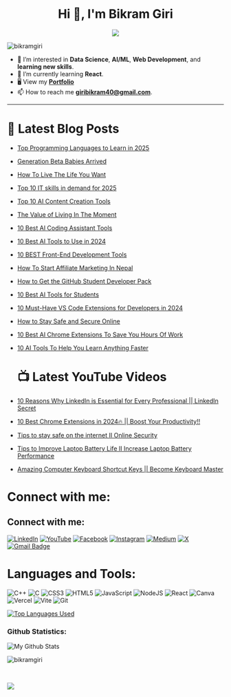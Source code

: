 <h1 align="center">Hi 👋, I'm Bikram Giri</h1>
<!-- <h3 align="center">A Computer Science Student</h3> -->

<p align="center">
  <a href="https://github.com/bikramgiri"><img src="https://readme-typing-svg.herokuapp.com/?size=21&center=true&vCenter=true&width=560&height=45&lines=A+Computer+Science+Student"></a>
</p>

<p align="left"> <img src="https://komarev.com/ghpvc/?username=bikramgiri&label=Profile%20views&color=0e75b6&style=flat" alt="bikramgiri" /> </p>

- 👀 I’m interested in **Data Science**, **AI/ML**, **Web Development**, and **learning new skills**.
- 🌱 I’m currently learning **React**. 
- 🖥️ View my **[Portfolio](https://bikram-giri.com.np/)**   
- 📫 How to reach me **giribikram40@gmail.com**.   
---
 
# 📝 Latest Blog Posts
- [Top Programming Languages to Learn in 2025](https://giribikram.com.np/top-programming-languages-to-learn-in-2025/) 
- [Generation Beta Babies Arrived](https://giribikram.com.np/generation-beta-babies-arrived/) 
- [How To Live The Life You Want](https://giribikram.com.np/how-to-live-the-life-you-want/)
- [Top 10 IT skills in demand for 2025](https://giribikram.com.np/top-10-it-skills-in-demand-for-2025/)
- [Top 10 AI Content Creation Tools](https://giribikram.com.np/top-10-ai-content-creation-tools-for-2024/)
- [The Value of Living In The Moment](https://giribikram.com.np/the-value-of-living-in-the-moment/)
- [10 Best AI Coding Assistant Tools](https://giribikram.com.np/10-best-ai-coding-assistant-tools-in-2024/)
- [10 Best AI Tools to Use in 2024](https://giribikram.com.np/10-best-ai-tools-to-use-in-2024/)
- [10 BEST Front-End Development Tools](https://giribikram.com.np/10-best-front-end-development-tools-in-2024/)
- [How To Start Affiliate Marketing In Nepal](https://giribikram.com.np/how-to-start-affiliate-marketing-in-nepal-2024/)
- [How to Get the GitHub Student Developer Pack](https://giribikram.com.np/how-to-get-the-github-student-developer-pack-in-nepal/)
- [10 Best AI Tools for Students](https://giribikram.com.np/10-best-ai-tools-for-students-in-2024/)
- [10 Must-Have VS Code Extensions for Developers in 2024](https://giribikram.com.np/10-must-have-vs-code-extensions-for-developers-in-2024/)
- [How to Stay Safe and Secure Online](https://giribikram.com.np/how-to-stay-safe-and-secure-online/)
- [10 Best AI Chrome Extensions To Save You Hours Of Work](https://giribikram.com.np/10-best-ai-chrome-extensions-to-save-you-hours-of-work/)
- [10 AI Tools To Help You Learn Anything Faster](https://giribikram.com.np/10-ai-tools-to-help-you-learn-anything-faster/)

  # 📺 Latest YouTube Videos
- [10 Reasons Why LinkedIn is Essential for Every Professional || LinkedIn Secret](https://www.youtube.com/watch?v=fW8ant75WRo)
- [10 Best Chrome Extensions in 2024🔥 || Boost Your Productivity!!](https://www.youtube.com/watch?v=4Uc1PQR0tNA&t=1s)
- [Tips to stay safe on the internet II Online Security](https://www.youtube.com/watch?v=URXpbgqLYMQ&t=42s)
- [Tips to Improve Laptop Battery Life II Increase Laptop Battery Performance](https://www.youtube.com/watch?v=ocHRHOwDDLw)
- [Amazing Computer Keyboard Shortcut Keys || Become Keyboard Master](https://www.youtube.com/watch?v=0bJ0-8FbKcI&t=36s)

# Connect with me:
## Connect with me:
[![LinkedIn](https://img.shields.io/badge/linkedin-%230077B5.svg?style=for-the-badge&logo=linkedin&logoColor=white)](https://www.linkedin.com/in/bikram-giri/)
[![YouTube](https://img.shields.io/badge/YouTube-%23FF0000.svg?style=for-the-badge&logo=YouTube&logoColor=white)](https://www.youtube.com/@technologyknowledgee)
[![Facebook](https://img.shields.io/badge/Facebook-%231877F2.svg?logo=Facebook&logoColor=white)](https://www.facebook.com/bikramgiriofficial) 
[![Instagram](https://img.shields.io/badge/Instagram-%23E4405F.svg?logo=Instagram&logoColor=white)](https://www.instagram.com/bikramgiriofficial)
[![Medium](https://img.shields.io/badge/Medium-12100E?style=for-the-badge&logo=medium&logoColor=white)](https://medium.com/@bikram-giri)
[![X](https://img.shields.io/badge/X-black.svg?logo=X&logoColor=white)](https://x.com/bikram__giri/) 
<a href="mailto: giribikram40@gmail.com">
    <img src="https://img.shields.io/badge/Gmail-red?style=for-the-badge&logo=gmail&logoColor=white" alt="Gmail Badge"/>
  </a>


# Languages and Tools:
![C++](https://img.shields.io/badge/c++-%2300599C.svg?style=for-the-badge&logo=c%2B%2B&logoColor=white) ![C](https://img.shields.io/badge/c-%2300599C.svg?style=for-the-badge&logo=c&logoColor=white) ![CSS3](https://img.shields.io/badge/css3-%231572B6.svg?style=for-the-badge&logo=css3&logoColor=white) ![HTML5](https://img.shields.io/badge/html5-%23E34F26.svg?style=for-the-badge&logo=html5&logoColor=white) ![JavaScript](https://img.shields.io/badge/javascript-%23323330.svg?style=for-the-badge&logo=javascript&logoColor=%23F7DF1E)  ![NodeJS](https://img.shields.io/badge/node.js-6DA55F?style=for-the-badge&logo=node.js&logoColor=white) ![React](https://img.shields.io/badge/react-%2320232a.svg?style=for-the-badge&logo=react&logoColor=%2361DAFB) ![Canva](https://img.shields.io/badge/Canva-%2300C4CC.svg?style=for-the-badge&logo=Canva&logoColor=white) ![Vercel](https://img.shields.io/badge/vercel-%23000000.svg?style=for-the-badge&logo=vercel&logoColor=white) ![Vite](https://img.shields.io/badge/vite-%23646CFF.svg?style=for-the-badge&logo=vite&logoColor=white)
<img src="https://img.shields.io/badge/-Git-F05032?style=for-the-badge&logo=git&logoColor=white" alt="Git"/>

[![Top Languages Used](https://github-readme-stats.vercel.app/api/top-langs/?username=bikramgiri&layout=compact&theme=algolia)](https://github.com/bikramgiri)
<br/>

### Github Statistics:

![My Github Stats](https://github-readme-stats.vercel.app/api?username=bikramgiri&hide=contribs,prs&show_icons=true&theme=algolia)
<br/>

<p><img align="center" src="https://github-readme-streak-stats.herokuapp.com/?user=bikramgiri&theme=algolia" alt="bikramgiri" /></p>
<br/>

![](https://activity-graph.herokuapp.com/graph?username=bikramgiri&custom_title=Bikram%27s%20Contribution%20Graph&theme=react-dark)



<!--START_SECTION:activity-->

<!--END_SECTION:activity-->

<!---
bikramgiri/bikramgiri is a ✨ _special_ ✨ repository because its `README.md` (this file) appears on your GitHub profile.
You can click the Preview link to take a look at your changes.
--->
